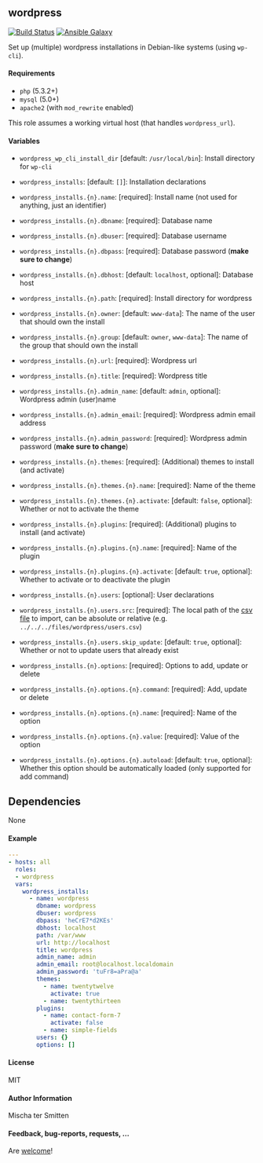 ## wordpress

[![Build Status](https://travis-ci.org/Oefenweb/ansible-wordpress.svg?branch=master)](https://travis-ci.org/Oefenweb/ansible-wordpress) [![Ansible Galaxy](http://img.shields.io/badge/ansible--galaxy-wordpress-blue.svg)](https://galaxy.ansible.com/list#/roles/2600)

Set up (multiple) wordpress installations in Debian-like systems (using `wp-cli`).

#### Requirements

* `php` (5.3.2+)
* `mysql` (5.0+)
* `apache2` (with `mod_rewrite` enabled)

This role assumes a working virtual host (that handles `wordpress_url`).

#### Variables

* `wordpress_wp_cli_install_dir` [default: `/usr/local/bin`]: Install directory for `wp-cli`

* `wordpress_installs`: [default: `[]`]: Installation declarations
* `wordpress_installs.{n}.name`: [required]: Install name (not used for anything, just an identifier)
* `wordpress_installs.{n}.dbname`: [required]: Database name
* `wordpress_installs.{n}.dbuser`: [required]: Database username
* `wordpress_installs.{n}.dbpass`: [required]: Database password (**make sure to change**)
* `wordpress_installs.{n}.dbhost`: [default: `localhost`, optional]: Database host
* `wordpress_installs.{n}.path`: [required]: Install directory for wordpress
* `wordpress_installs.{n}.owner`: [default: `www-data`]: The name of the user that should own the install
* `wordpress_installs.{n}.group`: [default: `owner`, `www-data`]: The name of the group that should own the install
* `wordpress_installs.{n}.url`: [required]: Wordpress url
* `wordpress_installs.{n}.title`: [required]: Wordpress title
* `wordpress_installs.{n}.admin_name`: [default: `admin`, optional]: Wordpress admin (user)name
* `wordpress_installs.{n}.admin_email`: [required]: Wordpress admin email address
* `wordpress_installs.{n}.admin_password`: [required]: Wordpress admin password (**make sure to change**)
* `wordpress_installs.{n}.themes`: [required]: (Additional) themes to install (and activate)
* `wordpress_installs.{n}.themes.{n}.name`: [required]: Name of the theme
* `wordpress_installs.{n}.themes.{n}.activate`: [default: `false`, optional]: Whether or not to activate the theme
* `wordpress_installs.{n}.plugins`: [required]: (Additional) plugins to install (and activate)
* `wordpress_installs.{n}.plugins.{n}.name`: [required]: Name of the plugin
* `wordpress_installs.{n}.plugins.{n}.activate`: [default: `true`, optional]: Whether to activate or to deactivate the plugin
* `wordpress_installs.{n}.users`: [optional]: User declarations
* `wordpress_installs.{n}.users.src`: [required]: The local path of the [csv file](http://wp-cli.org/commands/user/import-csv/) to import, can be absolute or relative (e.g. `../../../files/wordpress/users.csv`)
* `wordpress_installs.{n}.users.skip_update`: [default: `true`, optional]: Whether or not to update users that already exist
* `wordpress_installs.{n}.options`: [required]: Options to add, update or delete
* `wordpress_installs.{n}.options.{n}.command`: [required]: Add, update or delete
* `wordpress_installs.{n}.options.{n}.name`: [required]: Name of the option
* `wordpress_installs.{n}.options.{n}.value`: [required]: Value of the option
* `wordpress_installs.{n}.options.{n}.autoload`: [default: `true`, optional]: Whether this option should be automatically loaded (only supported for add command)

## Dependencies

None

#### Example

```yaml
---
- hosts: all
  roles:
  - wordpress
  vars:
    wordpress_installs:
      - name: wordpress
        dbname: wordpress
        dbuser: wordpress
        dbpass: 'heCrE7*d2KEs'
        dbhost: localhost
        path: /var/www
        url: http://localhost
        title: wordpress
        admin_name: admin
        admin_email: root@localhost.localdomain
        admin_password: 'tuFr8=aPra@a'
        themes:
          - name: twentytwelve
            activate: true
          - name: twentythirteen
        plugins:
          - name: contact-form-7
            activate: false
          - name: simple-fields
        users: {}
        options: []
```

#### License

MIT

#### Author Information

Mischa ter Smitten

#### Feedback, bug-reports, requests, ...

Are [welcome](https://github.com/Oefenweb/ansible-wordpress/issues)!
